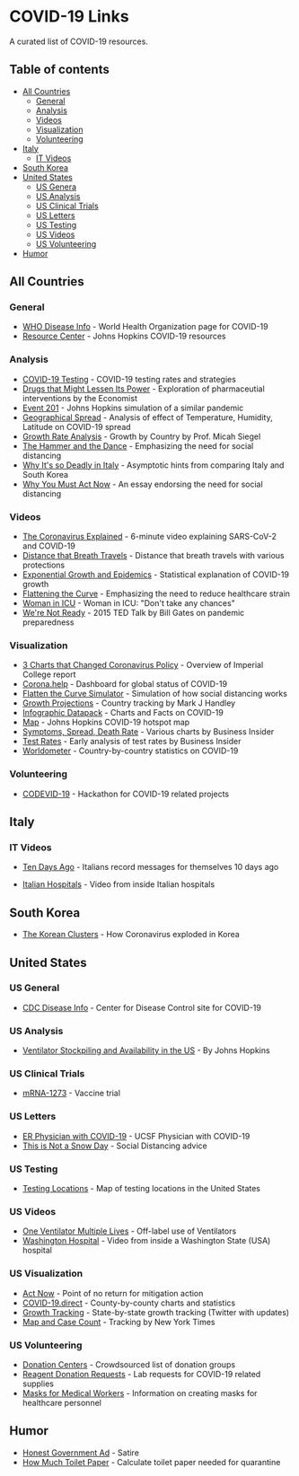 # COVID-19 Links

A curated list of COVID-19 resources.

## Table of contents

  - [All Countries](#all-countries)
    - [General](#general)
    - [Analysis](#analysis)
    - [Videos](#videos)
    - [Visualization](#visualization)
    - [Volunteering](#volunteering)
  - [Italy](#italy)
    - [IT Videos](#it-videos)
  - [South Korea](#south-korea)
  - [United States](#united-states)
    - [US Genera](#us-general)
    - [US Analysis](#us-analysis)
    - [US Clinical Trials](#us-clinical-trials)
    - [US Letters](#us-letters)
    - [US Testing](#us-testing)
    - [US Videos](#us-videos)
    - [US Volunteering](#us-volunteering)
  - [Humor](#humor)

## All Countries

### General

* [WHO Disease Info](https://www.who.int/emergencies/diseases/novel-coronavirus-2019) - World Health Organization page for COVID-19
* [Resource Center](https://coronavirus.jhu.edu/) - Johns Hopkins COVID-19 resources

### Analysis

* [COVID-19 Testing](https://en.wikipedia.org/wiki/COVID-19_testing) - COVID-19 testing rates and strategies
* [Drugs that Might Lessen Its Power](https://www.economist.com/briefing/2020/03/12/understanding-sars-cov-2-and-the-drugs-that-might-lessen-its-power) - Exploration of pharmaceutial interventions by the Economist
* [Event 201](http://www.centerforhealthsecurity.org/event201/scenario.html) - Johns Hopkins simulation of a similar pandemic
* [Geographical Spread](https://dx.doi.org/10.2139/ssrn.3550308) - Analysis of effect of Temperature, Humidity, Latitude on COVID-19 spread
* [Growth Rate Analysis](https://www.facebook.com/micah.siegel/posts/10105283270665033) - Growth by Country by Prof. Micah Siegel
* [The Hammer and the Dance](https://medium.com/@tomaspueyo/coronavirus-the-hammer-and-the-dance-be9337092b56) - Emphasizing the need for social distancing
* [Why It's so Deadly in Italy](https://medium.com/@andreasbackhausab/coronavirus-why-its-so-deadly-in-italy-c4200a15a7bf) - Asymptotic hints from comparing Italy and South Korea
* [Why You Must Act Now](https://medium.com/@tomaspueyo/coronavirus-act-today-or-people-will-die-f4d3d9cd99ca) - An essay endorsing the need for social distancing

### Videos

* [The Coronavirus Explained](https://www.youtube.com/watch?v=BtN-goy9VOY) - 6-minute video explaining SARS-CoV-2 and COVID-19
* [Distance that Breath Travels](https://vimeo.com/399120258) - Distance that breath travels with various protections
* [Exponential Growth and Epidemics](https://www.youtube.com/watch?v=Kas0tIxDvrg) - Statistical explanation of COVID-19 growth
* [Flattening the Curve](https://www.youtube.com/watch?v=S3aT6hlGFw0) - Emphasizing the need to reduce healthcare strain
* [Woman in ICU](https://www.youtube.com/watch?v=iFLSG-7K3Tc) - Woman in ICU: "Don't take any chances"
* [We're Not Ready](https://www.youtube.com/watch?v=6Af6b_wyiwI) - 2015 TED Talk by Bill Gates on pandemic preparedness

### Visualization

* [3 Charts that Changed Coronavirus Policy](https://www.weforum.org/agenda/2020/03/3-charts-that-changed-coronavirus-policy-in-the-uk-and-us/) - Overview of Imperial College report
* [Corona.help](https://corona.help/) - Dashboard for global status of COVID-19
* [Flatten the Curve Simulator](https://www.washingtonpost.com/graphics/2020/world/corona-simulator/) - Simulation of how social distancing works
* [Growth Projections](http://nrg.cs.ucl.ac.uk/mjh/covid19/) - Country tracking by Mark J Handley
* [Infographic Datapack](https://informationisbeautiful.net/visualizations/covid-19-coronavirus-infographic-datapack/) - Charts and Facts on COVID-19
* [Map](https://coronavirus.jhu.edu/map.html) - Johns Hopkins COVID-19 hotspot map
* [Symptoms, Spread, Death Rate](https://www.businessinsider.com/coronavirus-in-charts-covid-19-symptoms-spread-deaths-warnings-2020-2#the-coronavirus-also-poses-a-higher-risk-to-people-with-pre-existing-health-conditions-such-as-diabetes-heart-disease-and-high-blood-pressure-10) - Various charts by Business Insider
* [Test Rates](https://www.businessinsider.com/coronavirus-testing-covid-19-tests-per-capita-chart-us-behind-2020-3) - Early analysis of test rates by Business Insider
* [Worldometer](https://www.worldometers.info/coronavirus/) - Country-by-country statistics on COVID-19

### Volunteering

* [CODEVID-19](https://codevid19.com) - Hackathon for COVID-19 related projects

## Italy

### IT Videos

* [Ten Days Ago](https://www.youtube.com/watch?v=o_cImRzKXOs) - Italians record messages for themselves 10 days ago
- [Italian Hospitals](https://www.youtube.com/watch?v=rfkbv_WQtn0) - Video from inside Italian hospitals

## South Korea

* [The Korean Clusters](https://graphics.reuters.com/CHINA-HEALTH-SOUTHKOREA-CLUSTERS/0100B5G33SB/index.html) - How Coronavirus exploded in Korea

## United States

### US General

* [CDC Disease Info](https://www.cdc.gov/coronavirus/2019-ncov/about/index.html) - Center for Disease Control site for COVID-19

### US Analysis

* [Ventilator Stockpiling and Availability in the US](http://www.centerforhealthsecurity.org/resources/COVID-19/200214-VentilatorAvailability-factsheet.pdf) - By Johns Hopkins

### US Clinical Trials

* [mRNA-1273](https://clinicaltrials.gov/ct2/show/NCT04283461) - Vaccine trial

### US Letters

* [ER Physician with COVID-19](https://elemental.medium.com/i-am-an-er-physician-and-i-have-covid-19-6299532c18a9) - UCSF Physician with COVID-19
* [This is Not a Snow Day](https://medium.com/@ariadnelabs/social-distancing-this-is-not-a-snow-day-ac21d7fa78b4) - Social Distancing advice

### US Testing

* [Testing Locations](https://findcovidtesting.com) - Map of testing locations in the United States

### US Videos

* [One Ventilator Multiple Lives](https://www.youtube.com/watch?v=uClq978oohY) - Off-label use of Ventilators
* [Washington Hospital](https://www.youtube.com/watch?v=3LS12jQGz_4) - Video from inside a Washington State (USA) hospital

### US Visualization

* [Act Now](https://covidactnow.org/) - Point of no return for mitigation action
* [COVID-19.direct](https://covid-19.direct/) - County-by-county charts and statistics
* [Growth Tracking](https://twitter.com/isfBob) - State-by-state growth tracking (Twitter with updates)
* [Map and Case Count](https://www.nytimes.com/interactive/2020/us/coronavirus-us-cases.html) - Tracking by New York Times

### US Volunteering

* [Donation Centers](https://docs.google.com/spreadsheets/d/1txEanDkIrJ5GNfSk-zlXkTlB-bQPNRN_Y69qEwmdme8) - Crowdsourced list of donation groups
* [Reagent Donation Requests](https://docs.google.com/spreadsheets/d/1K22xZsrXm2HemhI5Ek1CS7SxNL_6TazARLgKdh6QX58/edit#gid=0) - Lab requests for COVID-19 related supplies
* [Masks for Medical Workers](http://www.pompanolab.com/masks-for-medical-workers) - Information on creating masks for healthcare personnel

## Humor

* [Honest Government Ad](https://www.youtube.com/watch?v=Hks6Nq7g6P4) - Satire
* [How Much Toilet Paper](https://howmuchtoiletpaper.com) - Calculate toilet paper needed for quarantine
